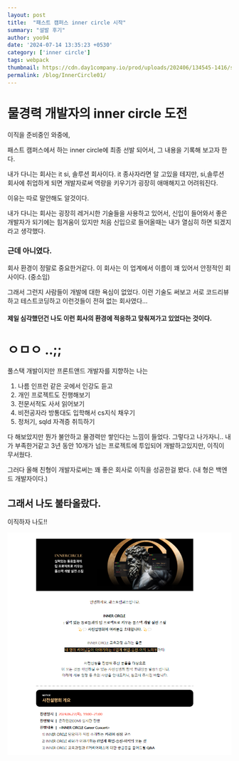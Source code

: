 ```yaml
---
layout: post
title:  "패스트 캠퍼스 inner circle 시작"
summary: "설발 후기"
author: yoo94
date: '2024-07-14 13:35:23 +0530'
category: ['inner circle']
tags: webpack
thumbnail: https://cdn.day1company.io/prod/uploads/202406/134545-1416/simbol-black.png
permalink: /blog/InnerCircle01/
---
```

# 물경력 개발자의  inner circle 도전

이직을 준비중인 와중에,

패스트 캠퍼스에서 하는 inner circle에 최종 선발 되어서, 그 내용을 기록해 보고자 한다. 

내가 다니는 회사는 it si, 솔루션 회사이다. it 종사자라면 알 고있을 테지만, si,솔루션 회사에 취업하게 되면
개발자로써 역량을 키우기가 굉장히 애매해지고 어려워진다.

이유는 따로 말안해도 알것이다.

내가 다니는 회사는 굉장히 레거시한 기술들을 사용하고 있어서, 신입이 들어와서 좋은 개발자가 되기에는 힘겨움이 있지만 
처음 신입으로 들어올때는 내가 열심히 하면 되겠지 라고 생각했다.

### 근데 아니였다.

회사 환경이 정말로 중요한거같다. 이 회사는 이 업계에서 이름이 꽤 있어서 안정적인 회사이다. (중소임)

그래서 그런지 사람들이 개발에 대한 욕심이 없었다. 이런 기술도 써보고 서로 코드리뷰하고 테스트코딩하고
이런것들이 전혀 없는 회사였다...

#### 제일 심각했던건 나도 이런 회사의 환경에 적응하고 맞춰져가고 있었다는 것이다.

# ㅇㅁㅇ ..;;

풀스택 개발이지만 프론트앤드 개발자를 지향하는 나는 

1. 나름 인프런 같은 곳에서 인강도 듣고 
2. 개인 프로젝트도 진행해보기
3. 전문서적도 사서 읽어보기
4. 비전공자라 방통대도 입학해서 cs지식 채우기
5. 정처기, sqld 자격증 취득하기

다 해보았지만 뭔가 불안하고 물경력만 쌓인다는 느낌이 들었다. 그렇다고 나가자니.. 내가 부족한거같고
3년 동안 10개가 넘는 프로젝트에 투입되어 개발하고있지만, 이직이 무서웠다.

그러다 올해 친형이 개발자로써는 꽤 좋은 회사로 이직을 성공한걸 봤다. (내 형은 백엔드 개발자이다.)

## 그래서 나도 불타올랐다.

이직하자 나도!! 

![img.png](../assets/img/innercircle1.png)

